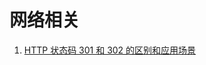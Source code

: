 # 网络相关

1. [HTTP 状态码 301 和 302 的区别和应用场景](https://github.com/kaisa911/DailyInterviewQuestion/blob/master/Answer/Network/HTTP状态码301和302的区别和应用场景.md)
